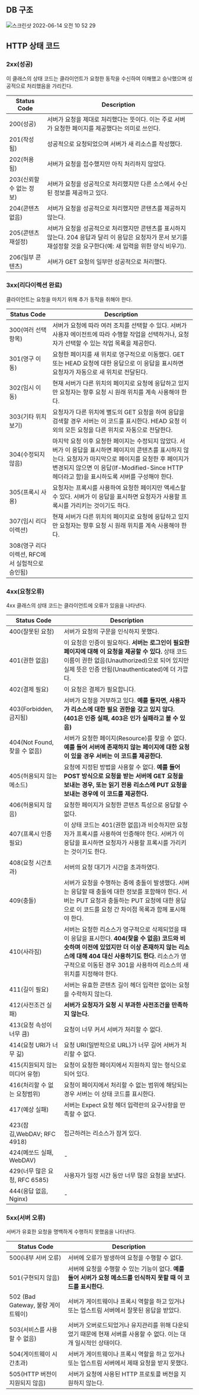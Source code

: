 ## DB 구조
![스크린샷 2022-06-14 오전 10 52 29](https://user-images.githubusercontent.com/79857383/173476604-5cfeef08-92c2-4bee-a393-3651e52e14c0.png)

## HTTP 상태 코드
### 2xx(성공)
<p>
이 클래스의 상태 코드는 클라이언트가 요청한 동작을 수신하여 이해했고 승낙했으며 성공적으로 처리했음을 가리킨다.  
</p>

|Status Code|Description|
|--|--|
|200(성공)|서버가 요청을 제대로 처리했다는 뜻이다. 이는 주로 서버가 요청한 페이지를 제공했다는 의미로 쓰인다.|
|201(작성됨)| 성공적으로 요청되었으며 서버가 새 리소스를 작성했다.|
|202(허용됨)| 서버가 요청을 접수했지만 아직 처리하지 않았다.|
|203(신뢰할 수 없는 정보)| 서버가 요청을 성공적으로 처리했지만 다른 소스에서 수신된 정보를 제공하고 있다.|
|204(콘텐츠 없음)| 서버가 요청을 성공적으로 처리했지만 콘텐츠를 제공하지 않는다.|
|205(콘텐츠 재설정)| 서버가 요청을 성공적으로 처리했지만 콘텐츠를 표시하지 않는다. 204 응답과 달리 이 응답은 요청자가 문서 보기를 재설정할 것을 요구한다(예: 새 입력을 위한 양식 비우기).|
|206(일부 콘텐츠)| 서버가 GET 요청의 일부만 성공적으로 처리했다.|

### 3xx(리다이렉션 완료)
<p>
  클라이언트는 요청을 마치기 위해 추가 동작을 취해야 한다.
</p>

|Status Code|Description|
|--|--|
|300(여러 선택항목)| 서버가 요청에 따라 여러 조치를 선택할 수 있다. 서버가 사용자 에이전트에 따라 수행할 작업을 선택하거나, 요청자가 선택할 수 있는 작업 목록을 제공한다.|
|301(영구 이동)| 요청한 페이지를 새 위치로 영구적으로 이동했다. GET 또는 HEAD 요청에 대한 응답으로 이 응답을 표시하면 요청자가 자동으로 새 위치로 전달된다.|
|302(임시 이동)| 현재 서버가 다른 위치의 페이지로 요청에 응답하고 있지만 요청자는 향후 요청 시 원래 위치를 계속 사용해야 한다.|
|303(기타 위치 보기)| 요청자가 다른 위치에 별도의 GET 요청을 하여 응답을 검색할 경우 서버는 이 코드를 표시한다. HEAD 요청 이외의 모든 요청을 다른 위치로 자동으로 전달한다.|
|304(수정되지 않음)| 마지막 요청 이후 요청한 페이지는 수정되지 않았다. 서버가 이 응답을 표시하면 페이지의 콘텐츠를 표시하지 않는다. 요청자가 마지막으로 페이지를 요청한 후 페이지가 변경되지 않으면 이 응답(If-Modified-Since HTTP 헤더라고 함)을 표시하도록 서버를 구성해야 한다.|
|305(프록시 사용)| 요청자는 프록시를 사용하여 요청한 페이지만 액세스할 수 있다. 서버가 이 응답을 표시하면 요청자가 사용할 프록시를 가리키는 것이기도 하다.|
|307(임시 리다이렉션)| 현재 서버가 다른 위치의 페이지로 요청에 응답하고 있지만 요청자는 향후 요청 시 원래 위치를 계속 사용해야 한다.|
|308(영구 리다이렉션, RFC에서 실험적으로 승인됨)||

### 4xx(요청오류)
<p>
  4xx 클래스의 상태 코드는 클라이언트에 오류가 있음을 나타낸다.
</p>

|Status Code|Description|
|--|--|
|400(잘못된 요청)| 서버가 요청의 구문을 인식하지 못했다.|
|401(권한 없음)| 이 요청은 인증이 필요하다. <strong>서버는 로그인이 필요한 페이지에 대해 이 요청을 제공할 수 있다.</strong> 상태 코드 이름이 권한 없음(Unauthorized)으로 되어 있지만 실제 뜻은 인증 안됨(Unauthenticated)에 더 가깝다.
|402(결제 필요)| 이 요청은 결제가 필요합니다.|
|403(Forbidden, 금지됨)| 서버가 요청을 거부하고 있다. <strong>예를 들자면, 사용자가 리소스에 대한 필요 권한을 갖고 있지 않다. (401은 인증 실패, 403은 인가 실패라고 볼 수 있음)</strong>|
|404(Not Found, 찾을 수 없음)| 서버가 요청한 페이지(Resource)를 찾을 수 없다. <strong>예를 들어 서버에 존재하지 않는 페이지에 대한 요청이 있을 경우 서버는 이 코드를 제공한다.</strong>|
|405(허용되지 않는 메소드)| 요청에 지정된 방법을 사용할 수 없다. <strong>예를 들어 POST 방식으로 요청을 받는 서버에 GET 요청을 보내는 경우, 또는 읽기 전용 리소스에 PUT 요청을 보내는 경우에 이 코드를 제공한다.</strong>
|406(허용되지 않음)| 요청한 페이지가 요청한 콘텐츠 특성으로 응답할 수 없다.|
|407(프록시 인증 필요)| 이 상태 코드는 401(권한 없음)과 비슷하지만 요청자가 프록시를 사용하여 인증해야 한다. 서버가 이 응답을 표시하면 요청자가 사용할 프록시를 가리키는 것이기도 한다.|
|408(요청 시간초과)| 서버의 요청 대기가 시간을 초과하였다.|
|409(충돌)| 서버가 요청을 수행하는 중에 충돌이 발생했다. 서버는 응답할 때 충돌에 대한 정보를 포함해야 한다. 서버는 PUT 요청과 충돌하는 PUT 요청에 대한 응답으로 이 코드를 요청 간 차이점 목록과 함께 표시해야 한다.|
|410(사라짐)| 서버는 요청한 리소스가 영구적으로 삭제되었을 때 이 응답을 표시한다. <strong>404(찾을 수 없음) 코드와 비슷하며 이전에 있었지만 더 이상 존재하지 않는 리소스에 대해 404 대신 사용하기도 한다.</strong> 리소스가 영구적으로 이동된 경우 301을 사용하여 리소스의 새 위치를 지정해야 한다.
|411(길이 필요)| 서버는 유효한 콘텐츠 길이 헤더 입력란 없이는 요청을 수락하지 않는다.|
|412(사전조건 실패)| <strong>서버가 요청자가 요청 시 부과한 사전조건을 만족하지 않는다.</strong>|
|413(요청 속성이 너무 큼)| 요청이 너무 커서 서버가 처리할 수 없다.|
|414(요청 URI가 너무 긺)| 요청 URI(일반적으로 URL)가 너무 길어 서버가 처리할 수 없다.|
|415(지원되지 않는 미디어 유형)| 요청이 요청한 페이지에서 지원하지 않는 형식으로 되어 있다.|
|416(처리할 수 없는 요청범위)| 요청이 페이지에서 처리할 수 없는 범위에 해당되는 경우 서버는 이 상태 코드를 표시한다.|
|417(예상 실패)| 서버는 Expect 요청 헤더 입력란의 요구사항을 만족할 수 없다.|
|423(잠김,WebDAV; RFC 4918)| 접근하려는 리소스가 잠겨 있다.|
|424(메쏘드 실패, WebDAV)|- |
|429(너무 많은 요청, RFC 6585)| 사용자가 일정 시간 동안 너무 많은 요청을 보냈다.|
|444(응답 없음, Nginx)| - |

### 5xx(서버 오류)
<p>
  서버가 유효한 요청을 명백하게 수행하지 못했음을 나타낸다.
</p>

|Status Code|Description|
|--|--|
|500(내부 서버 오류)| 서버에 오류가 발생하여 요청을 수행할 수 없다.|
|501(구현되지 않음)| 서버에 요청을 수행할 수 있는 기능이 없다. <strong>예를 들어 서버가 요청 메소드를 인식하지 못할 때 이 코드를 표시한다.</strong>
|502 (Bad Gateway, 불량 게이트웨이)| 서버가 게이트웨이나 프록시 역할을 하고 있거나 또는 업스트림 서버에서 잘못된 응답을 받았다.|
|503(서비스를 사용할 수 없음)| 서버가 오버로드되었거나 유지관리를 위해 다운되었기 때문에 현재 서버를 사용할 수 없다. 이는 대개 일시적인 상태이다.|
|504(게이트웨이 시간초과)| 서버가 게이트웨이나 프록시 역할을 하고 있거나 또는 업스트림 서버에서 제때 요청을 받지 못했다.|
|505(HTTP 버전이 지원되지 않음)| 서버가 요청에 사용된 HTTP 프로토콜 버전을 지원하지 않는다.|
